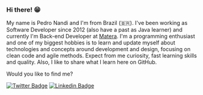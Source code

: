 ### Hi there! 😁

My name is Pedro Nandi and I'm from Brazil (🇧🇷). I've been working as Software Developer since 2012 (also have a past as Java learner) and currently I'm Back-end Developer at [Matera](https://www.matera.com/). I'm a programming enthusiast and one of my biggest hobbies is to learn and update myself about technologies and concepts around development and design, focusing on clean code and agile methods. Expect from me curiosity, fast learning skills and quality. Also, I like to share what I learn here on GitHub.

Would you like to find me?

[![Twitter Badge](https://img.shields.io/badge/-Twitter-1ca0f1?style=flat-square&labelColor=1ca0f1&logo=twitter&logoColor=white&link=https://twitter.com/pedronandi)](https://twitter.com/pedronandi)
[![Linkedin Badge](https://img.shields.io/badge/-LinkedIn-blue?style=flat-square&logo=Linkedin&logoColor=white&link=https://www.linkedin.com/in/pedronandi)](https://www.linkedin.com/in/pedronandi)
